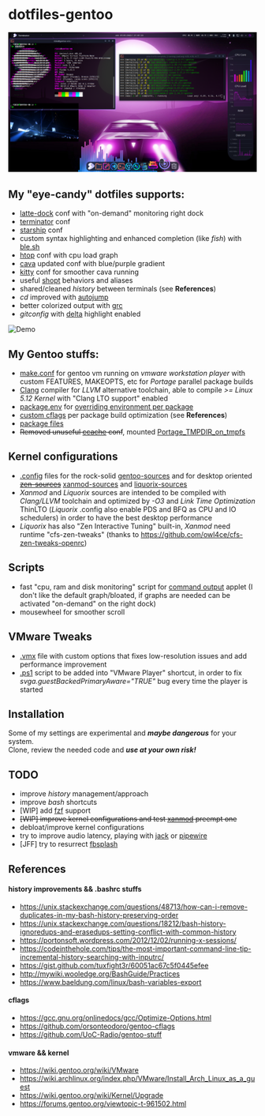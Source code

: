 # dotfiles-gentoo

<p align="center"><img src="./demo/screen.png" alt="screenshot"/></p>


## My "eye-candy" dotfiles supports:
- [latte-dock](https://invent.kde.org/plasma/latte-dock) conf with "on-demand" monitoring right dock
- [terminator](https://terminator-gtk3.readthedocs.io/) conf
- [starship](https://starship.rs/) conf
- custom syntax highlighting and enhanced completion (like *fish*) with [ble.sh](https://github.com/akinomyoga/ble.sh)
- [htop](https://htop.dev/) conf with cpu load graph
- [cava](https://github.com/karlstav/cava) updated conf with blue/purple gradient
- [kitty](https://sw.kovidgoyal.net/kitty/) conf for smoother cava running
- useful [shopt](https://www.gnu.org/software/bash/manual/html_node/The-Shopt-Builtin.html) behaviors and aliases
- shared/cleaned *history* between terminals (see **References**)
- *cd* improved with [autojump](https://github.com/wting/autojump)
- better colorized output with [grc](https://github.com/garabik/grc)
- *gitconfig* with [delta](https://github.com/dandavison/delta) highlight enabled

![Demo](https://github.com/riblo/dotfiles-gentoo/blob/main/demo/demo.gif)

## My Gentoo stuffs:
- [make.conf](https://wiki.gentoo.org/wiki//etc/portage/make.conf) for gentoo vm running on *vmware workstation player* with custom FEATURES, MAKEOPTS, etc for *Portage* parallel package builds
- [Clang](https://wiki.gentoo.org/wiki/Clang) compiler for *LLVM* alternative toolchain, able to compile *>= Linux 5.12 Kernel* with "Clang LTO support" enabled
- [package.env](https://wiki.gentoo.org/wiki//etc/portage/package.env) for [overriding environment per package](https://wiki.gentoo.org/wiki/Knowledge_Base:Overriding_environment_variables_per_package)
- [custom cflags](https://gcc.gnu.org/onlinedocs/gcc/Optimize-Options.html) per package build optimization (see **References**)
- [package files](https://wiki.gentoo.org/wiki/Handbook:Parts/Portage/Files#User-specific_configuration)
-  ~~Removed unuseful [ccache](https://ccache.dev/) conf~~, mounted [Portage_TMPDIR_on_tmpfs](https://wiki.gentoo.org/wiki/Portage_TMPDIR_on_tmpfs)

## Kernel configurations
- [.config](https://www.kernel.org/doc/html/latest/kbuild/makefiles.html?highlight=config%20file#overview) files for the rock-solid [gentoo-sources](https://packages.gentoo.org/packages/sys-kernel/gentoo-sources) and for desktop oriented ~~[zen-sources](https://github.com/zen-kernel/zen-kernel)~~ [xanmod-sources](https://xanmod.org/) and [liquorix-sources](https://liquorix.net/)
- *Xanmod* and *Liquorix* sources are intended to be compiled with *Clang/LLVM* toolchain and optimized by *-O3* and *Link Time Optimization* ThinLTO (*Liquorix* .config also enable PDS and BFQ as CPU and IO schedulers) in order to have the best desktop performance 
- *Liquorix* has also "Zen Interactive Tuning" built-in, *Xanmod* need runtime "cfs-zen-tweaks" (thanks to https://github.com/owl4ce/cfs-zen-tweaks-openrc)

## Scripts
- fast "cpu, ram and disk monitoring" script for  [command output](https://store.kde.org/p/1166510/) applet (I don't like the default graph/bloated, if graphs are needed can be activated "on-demand" on the right dock)
- mousewheel for smoother scroll

## VMware Tweaks
- [.vmx](https://kb.vmware.com/s/article/2057902) file with custom options that fixes low-resolution issues and add performance improvement    
- [.ps1](https://docs.microsoft.com/it-it/powershell/scripting/overview?view=powershell-7.2) script to be added into "VMware Player" shortcut, in order to fix *svga.guestBackedPrimaryAware="TRUE"* bug every time the player is started 

## Installation
Some of my settings are experimental and __*maybe dangerous*__ for your system.   
Clone, review the needed code and __*use at your own risk!*__

## TODO
- improve *history* management/approach
- improve *bash* shortcuts
- [WIP] add [fzf](https://github.com/junegunn/fzf) support
- ~~[WIP] improve kernel configurations and test [xanmod](https://xanmod.org/) preempt one~~ 
- debloat/improve kernel configurations
- try to improve audio latency, playing with [jack](https://github.com/jackaudio) or [pipewire](https://pipewire.org/)
- [JFF] try to resurrect [fbsplash](https://wiki.gentoo.org/wiki/Fbsplash)
## References

#### history improvements && .bashrc stuffs
- https://unix.stackexchange.com/questions/48713/how-can-i-remove-duplicates-in-my-bash-history-preserving-order
- https://unix.stackexchange.com/questions/18212/bash-history-ignoredups-and-erasedups-setting-conflict-with-common-history
- https://portonsoft.wordpress.com/2012/12/02/running-x-sessions/
- https://codeinthehole.com/tips/the-most-important-command-line-tip-incremental-history-searching-with-inputrc/
- https://gist.github.com/tuxfight3r/60051ac67c5f0445efee
- http://mywiki.wooledge.org/BashGuide/Practices
- https://www.baeldung.com/linux/bash-variables-export
#### cflags
- https://gcc.gnu.org/onlinedocs/gcc/Optimize-Options.html
- https://github.com/orsonteodoro/gentoo-cflags
- https://github.com/UoC-Radio/gentoo-stuff
#### vmware && kernel
- https://wiki.gentoo.org/wiki/VMware
- https://wiki.archlinux.org/index.php/VMware/Install_Arch_Linux_as_a_guest
- https://wiki.gentoo.org/wiki/Kernel/Upgrade
- https://forums.gentoo.org/viewtopic-t-961502.html
